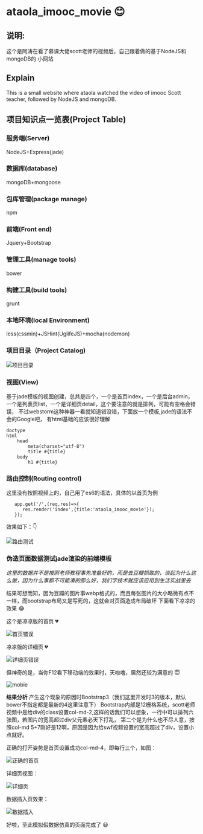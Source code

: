 # ataola_imooc_movie :blush:
## 说明:
这个是阿涛在看了慕课大佬scott老师的视频后，自己跟着做的基于NodeJS和mongoDB的
小网站

## Explain
This is a small website where ataola watched the video of imooc Scott teacher, followed by NodeJS and mongoDB.

## 项目知识点一览表(Project Table)

### 服务端(Server)
NodeJS+Express(jade)
### 数据库(database)
mongoDB+mongoose
### 包库管理(package manage)
npm

### 前端(Front end)
Jquery+Bootstrap
### 管理工具(manage tools)
bower
### 构建工具(build tools)
grunt
### 本地环境(local Environment)
less(cssmin)+JSHint(UglifeJS)+mocha(nodemon)

### 项目目录（Project Catalog)
![项目目录](./public/images/init.png)

### 视图(View)
基于jade模板的视图创建，总共是四个，一个是首页index，一个是后台admin，
一个是列表页list，一个是详细页detail，这个要注意的就是排列，可能有空格会错误，
不过webstorm这种神器一看就知道错没错，下面放一个模板,jade的语法不会的Google吧，
有html基础的应该很好理解
```
doctype
html
    head
        meta(charset="utf-8")
        title #{title}
    body
        h1 #{title}
```

### 路由控制(Routing control)
这里没有按照视频上的，自己用了es6的语法，具体的以首页为例
```
   app.get('/',(req,res)=>{
      res.render('index',{title:'ataola_imooc_movie'});
   });
```
效果如下：:point_down:

![路由测试](./public/images/viewroute.png)

### 伪造页面数据测试jade渲染的前端模板
*这里的数据并不是按照老师教程事先准备好的，而是去豆瓣抓取的，谈起为什么这么做，因为什么事都不可能凑的那么好，我们学技术就应该应用到生活实战里去*

结果可想而知，因为豆瓣的图片事webp格式的，而且每张图片的大小略微有点不一样，而bootstrap布局又是写死的，这就会对页面造成布局破坏
下面看下凉凉的效果 :joy:

这个是凉凉版的首页 :broken_heart:

![首页错误](./public/images/badindex.png)

凉凉版的详细页 :broken_heart:

![详细页错误](./public/images/baddetail.png)

但神奇的是，当你F12看下移动端的效果时，天啦噜，居然还较为满意的 :innocent:

![mobie](./public/images/iphoneXmobieindex.png)

**结果分析** 产生这个现象的原因时Bootstrap3（我们这里开发时3的版本，默认bower不指定都是最新的4这里注意下）
Bootstrap内部是12栅格系统，scott老师视频中是给div的class设置col-md-2,这样的话我们可以想象，一行中可以排列六张图，若图片的宽高超过div父元素必天下打乱，
第二个是为什么也不尽人意，按照col-md 5+7刚好是12啊，原因是因为给swf视频设置的宽高超过了div，设置小点就好。

正确的打开姿势是首页设置成功col-md-4，即每行三个，如图：

![正确的首页](./public/images/indexpageokone.png)

详细页视图：

![详细页](./public/images/detailpageone.png)

数据插入页效果：

![数据插入](./public/images/adminmovie.png)

好啦，至此模拟假数据仿真的页面完成了 :satisfied:





